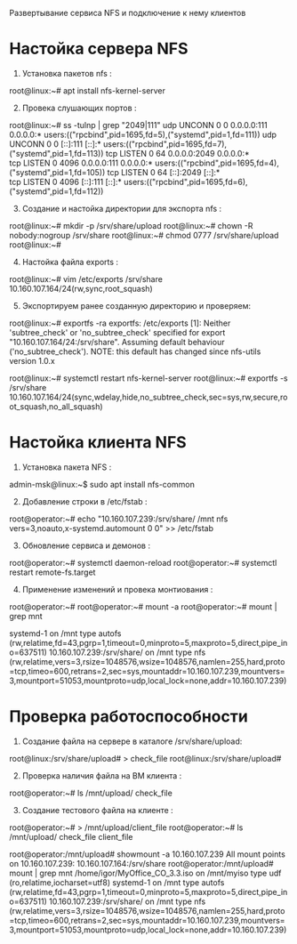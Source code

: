 Развертывание сервиса NFS и подключение к нему клиентов

# Настойка сервера NFS

1) Установка пакетов nfs :

root@linux:~# apt install nfs-kernel-server

2) Провека слушающих портов :

root@linux:~# ss -tulnp | grep "2049\|111"
udp   UNCONN 0      0                    0.0.0.0:111        0.0.0.0:*    users:(("rpcbind",pid=1695,fd=5),("systemd",pid=1,fd=111))
udp   UNCONN 0      0                       [::]:111           [::]:*    users:(("rpcbind",pid=1695,fd=7),("systemd",pid=1,fd=113))
tcp   LISTEN 0      64                   0.0.0.0:2049       0.0.0.0:*                                                              
tcp   LISTEN 0      4096                 0.0.0.0:111        0.0.0.0:*    users:(("rpcbind",pid=1695,fd=4),("systemd",pid=1,fd=105))
tcp   LISTEN 0      64                      [::]:2049          [::]:*                                                              
tcp   LISTEN 0      4096                    [::]:111           [::]:*    users:(("rpcbind",pid=1695,fd=6),("systemd",pid=1,fd=112))

3) Создание и настойка директории для экспорта nfs :

root@linux:~# mkdir -p /srv/share/upload
root@linux:~# chown -R nobody:nogroup /srv/share
root@linux:~# chmod 0777 /srv/share/upload
root@linux:~# 

4) Настойка файла exports :

root@linux:~# vim /etc/exports
/srv/share 10.160.107.164/24(rw,sync,root_squash)


5) Экспортируем ранее созданную директорию и проверяем:

root@linux:~# exportfs -ra
exportfs: /etc/exports [1]: Neither 'subtree_check' or 'no_subtree_check' specified for export "10.160.107.164/24:/srv/share".
  Assuming default behaviour ('no_subtree_check').
  NOTE: this default has changed since nfs-utils version 1.0.x

root@linux:~# systemctl restart nfs-kernel-server
root@linux:~# exportfs -s
/srv/share  10.160.107.164/24(sync,wdelay,hide,no_subtree_check,sec=sys,rw,secure,root_squash,no_all_squash)

# Настойка клиента NFS

1) Установка пакета NFS :

admin-msk@linux:~$ sudo apt install nfs-common

2) Добавление строки в /etc/fstab :

root@operator:~# echo "10.160.107.239:/srv/share/ /mnt nfs vers=3,noauto,x-systemd.automount 0 0" >> /etc/fstab

3) Обновление сервиса и демонов :

root@operator:~# systemctl daemon-reload
root@operator:~# systemctl restart remote-fs.target

4) Применение изменений и провека монтиования :

root@operator:~# root@operator:~# mount -a
root@operator:~# mount | grep mnt

systemd-1 on /mnt type autofs (rw,relatime,fd=43,pgrp=1,timeout=0,minproto=5,maxproto=5,direct,pipe_ino=637511)
10.160.107.239:/srv/share/ on /mnt type nfs (rw,relatime,vers=3,rsize=1048576,wsize=1048576,namlen=255,hard,proto=tcp,timeo=600,retrans=2,sec=sys,mountaddr=10.160.107.239,mountvers=3,mountport=51053,mountproto=udp,local_lock=none,addr=10.160.107.239)


# Проверка работоспособности

1) Создание файла на сервере в каталоге /srv/share/upload:

root@linux:/srv/share/upload# > check_file
root@linux:/srv/share/upload# 

2) Проверка наличия файла на ВМ клиента :

root@operator:~# ls /mnt/upload/
check_file

3) Создание тестового файла на клиенте :

root@operator:~# > /mnt/upload/client_file
root@operator:~# ls /mnt/upload/
check_file  client_file

root@operator:/mnt/upload# showmount -a 10.160.107.239
All mount points on 10.160.107.239:
10.160.107.164:/srv/share
root@operator:/mnt/upload# mount | grep mnt
/home/igor/MyOffice_CO_3.3.iso on /mnt/myiso type udf (ro,relatime,iocharset=utf8)
systemd-1 on /mnt type autofs (rw,relatime,fd=43,pgrp=1,timeout=0,minproto=5,maxproto=5,direct,pipe_ino=637511)
10.160.107.239:/srv/share/ on /mnt type nfs (rw,relatime,vers=3,rsize=1048576,wsize=1048576,namlen=255,hard,proto=tcp,timeo=600,retrans=2,sec=sys,mountaddr=10.160.107.239,mountvers=3,mountport=51053,mountproto=udp,local_lock=none,addr=10.160.107.239)
